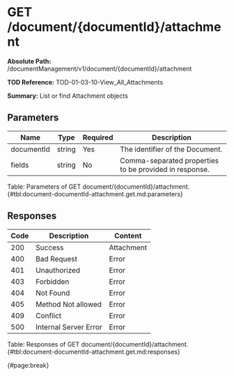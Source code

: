 <!--
    ATTENTION: This file was generated via gradle!
               Do NOT manually edit this file! Any such changes will be overwritten!
-->

# GET /document/{documentId}/attachment

**Absolute Path:** /documentManagement/v1/document/{documentId}/attachment

**TOD Reference:** TOD-01-03-10-View_All_Attachments

**Summary:** List or find Attachment objects

## Parameters

| Name | Type | Required | Description |
| ------ | ------ | --- | ------------ |
| documentId | string | Yes | The identifier of the Document. |
| fields | string | No | Comma-separated properties to be provided in response. |

Table: Parameters of GET document/{documentId}/attachment. {#tbl:document-documentId-attachment.get.md:parameters}

## Responses

| Code | Description | Content |
|------|-------------|---------|
| 200 | Success | Attachment |
| 400 | Bad Request | Error |
| 401 | Unauthorized | Error |
| 403 | Forbidden | Error |
| 404 | Not Found | Error |
| 405 | Method Not allowed | Error |
| 409 | Conflict | Error |
| 500 | Internal Server Error | Error |

Table: Responses of GET document/{documentId}/attachment. {#tbl:document-documentId-attachment.get.md:responses}

{#page:break}
